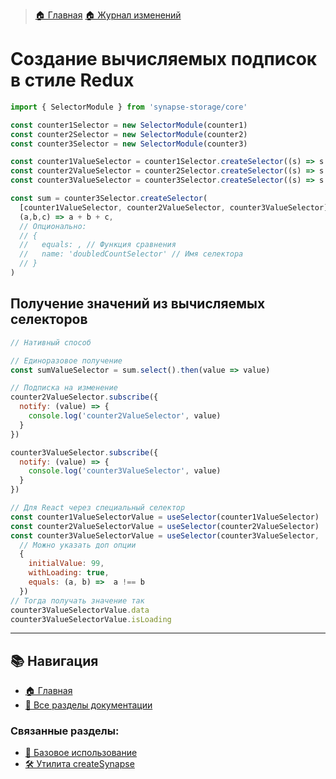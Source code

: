 > [🏠 Главная](./README.md)
> [🏠 Журнал изменений](../../CHANGELOG.md)

# Создание вычисляемых подписок в стиле Redux

```typescript
import { SelectorModule } from 'synapse-storage/core'

const counter1Selector = new SelectorModule(counter1)
const counter2Selector = new SelectorModule(counter2)
const counter3Selector = new SelectorModule(counter3)

const counter1ValueSelector = counter1Selector.createSelector((s) => s.value)
const counter2ValueSelector = counter2Selector.createSelector((s) => s.value)
const counter3ValueSelector = counter3Selector.createSelector((s) => s.value)

const sum = counter3Selector.createSelector(
  [counter1ValueSelector, counter2ValueSelector, counter3ValueSelector],
  (a,b,c) => a + b + c,
  // Опционально:
  // {
  //   equals: , // Функция сравнения
  //   name: 'doubledCountSelector' // Имя селектора
  // }
)
```


## Получение значений из вычисляемых селекторов
```jsx
// Нативный способ

// Единоразовое получение
const sumValueSelector = sum.select().then(value => value)

// Подписка на изменение
counter2ValueSelector.subscribe({
  notify: (value) => {
    console.log('counter2ValueSelector', value)
  }
})

counter3ValueSelector.subscribe({
  notify: (value) => {
    console.log('counter3ValueSelector', value)
  }
})

// Для React через специальный селектор
const counter1ValueSelectorValue = useSelector(counter1ValueSelector)
const counter2ValueSelectorValue = useSelector(counter2ValueSelector)
const counter3ValueSelectorValue = useSelector(counter3ValueSelector, 
  // Можно указать доп опции
  {
    initialValue: 99,
    withLoading: true,
    equals: (a, b) =>  a !== b
  })
// Тогда получать значение так
counter3ValueSelectorValue.data
counter3ValueSelectorValue.isLoading
```

___

## 📚 Навигация

- [🏠 Главная](./README.md)
- [📖 Все разделы документации](./README.md#-документация)

### Связанные разделы:
- [🚀 Базовое использование](./basic-usage.md)
- [🛠️ Утилита createSynapse](./create-synapse.md)
